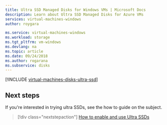 ```yaml
---
title: Ultra SSD Managed Disks for Windows VMs | Microsoft Docs
description: Learn about Ultra SSD Managed Disks for Azure VMs
services: virtual-machines-windows
author: roygara

ms.service: virtual-machines-windows
ms.workload: storage
ms.tgt_pltfrm: vm-windows
ms.devlang: na
ms.topic: article
ms.date: 09/24/2018
ms.author: rogarana
ms.subservice: disks
---
```


[!INCLUDE [virtual-machines-disks-ultra-ssd](../../../includes/virtual-machines-disks-ultra-ssd.md)]

## Next steps

If you're interested in trying ultra SSDs, see the how to guide on the subject.

> [!div class="nextstepaction"]
> [How to enable and use Ultra SSDs](disks-enable-ultra-ssd.md)
